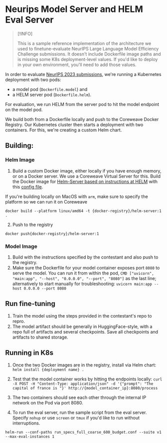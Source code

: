 # Neurips Model Server and HELM Eval Server

> [!INFO]
>
> This is a sample reference implementation of the architecture we used to finetune-evaluate NeurIPS Large Language Model Efficiency Challenge submissions. 
> It doesn't include Dockerfile image paths and is missing some K8s deployment-level values. 
> If you'd like to deploy in your own environment, you'll need to add those values. 

In order to evaluate [NeurIPS 2023 submissions](https://llm-efficiency-challenge.github.io/challenge), we're running a Kubernetes deployment with two pods: 
+ a model pod (`Dockerfile.model`) and 
+ a HELM server pod (`Dockerfile.helm`). 

For evaluation, we run HELM from the server pod to hit the model endpoint on the model pod. 

We build both from a Dockerfile locally and push to the Coreweave Docker Registry. Our Kubernetes cluster then starts a deployment with two containers.  For this, we're creating a custom Helm chart.

## Building: 

### Helm Image

1. Build a custom Docker image, either locally if you have enough memory, or on a Docker server. We use a Coreweave Virtual Server for this. Build the Docker image for [Helm-Server based on instructions at HELM](https://github.com/llm-efficiency-challenge/neurips_llm_efficiency_challenge/blob/master/helm.md)
with this [config file](https://raw.githubusercontent.com/llm-efficiency-challenge/neurips_llm_efficiency_challenge/master/run_specs_full_coarse_600_budget.conf). 

If you're building locally on MacOS with `arm`, make sure to specify the platform so we can run it on Coreweave

  `docker build --platform linux/amd64 -t {docker-registry}/helm-server:1 .`


2. Push to the registry 

`docker push{docker-registry}/helm-server:1`

### Model Image

1. Build with the instructions specified by the contestant and also push to the registry. 
2. Make sure the Dockerfile for your model container exposes port `8080` to serve the model.  You can run it from within the pod, `CMD ["uvicorn", "main:app", "--host", "0.0.0.0", "--port", "8080"]` as the last line; alternatively to start manually for troubleshooting: `uvicorn main:app --host 0.0.0.0 --port 8080` 

## Run fine-tuning

1. Train the model using the steps provided in the contestant's repo to repro.
2. The model artifact should be generally in HuggingFace-style, with a repo full of artifacts and several checkpoints. 
Save all checkpoints and artifacts to shared storage. 

## Running in K8s

 
1. Once the two Docker images are in the registry, install via Helm chart: `helm install {deployment name} . `

2. Test that the model container works by hitting the endpoints locally: `curl -X POST -H "Content-Type: application/json" -d '{"prompt": "The capital of france is "}' http://{model_container_ip}:8080/process`

3. The two containers should see each other through the internal IP network on the Pod via port 8080. 

4. To run the eval server, run the sample script from the eval server. Specify `nohup` or use `screen` or `tmux` if you'd like to run without interruptions. 

`helm-run --conf-paths run_specs_full_coarse_600_budget.conf --suite v1 --max-eval-instances 1`






